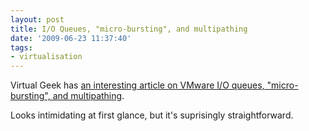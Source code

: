 ```yaml
---
layout: post
title: I/O Queues, "micro-bursting", and multipathing
date: '2009-06-23 11:37:40'
tags:
- virtualisation
---
```



Virtual Geek has [an interesting article on VMware I/O queues, "micro-bursting", and multipathing](http://virtualgeek.typepad.com/virtual_geek/2009/06/vmware-io-queues-micro-bursting-and-multipathing.html).

Looks intimidating at first glance, but it's suprisingly straightforward.


